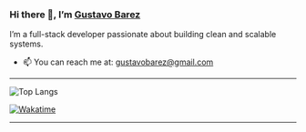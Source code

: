 ### Hi there 👋, I’m [Gustavo Barez](https://www.linkedin.com/in/gustavobarez/)

I’m a full-stack developer passionate about building clean and scalable systems.

- 📫 You can reach me at: gustavobarez@gmail.com

---

![Top Langs](https://github-readme-stats.vercel.app/api/top-langs/?username=gustavobarez&layout=compact&hide_border=true&title_color=8f00ff&text_color=ffffff&bg_color=0d1117)

[![Wakatime](https://wakatime.com/badge/user/efc0a4ad-aaa1-4643-97a6-79498a983f25.svg)](https://wakatime.com/@gustavobarez)

---

